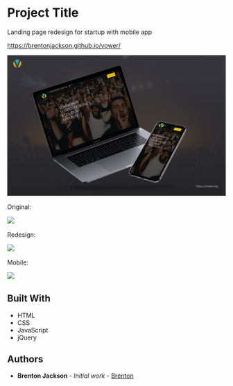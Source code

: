 # Project Title

Landing page redesign for startup with mobile app

https://brentonjackson.github.io/vower/

<img src="vower-landing.png"><br>

Original:

<img src="original.gif" width=400px><br>

Redesign:

<img src="redesign.gif" width=400px><br>

Mobile:

<img src="http://g.recordit.co/bVkXiFqAq7.gif"  height=400px><br>


## Built With

* HTML
* CSS
* JavaScript
* jQuery



## Authors

* **Brenton Jackson** - *Initial work* - [Brenton](https://github.com/brentonjackson)



